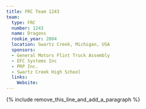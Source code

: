 ```yaml
---
title: FRC Team 1243
team:
  type: FRC
  number: 1243
  name: Dragons
  rookie_year: 2004
  location: Swartz Creek, Michigan, USA
  sponsors:
  - General Motors Flint Truck Assembly
  - EFC Systems Inc
  - PRP Inc.
  - Swartz Creek High School
  links:
    Website:
---
```


{% include remove_this_line_and_add_a_paragraph %}